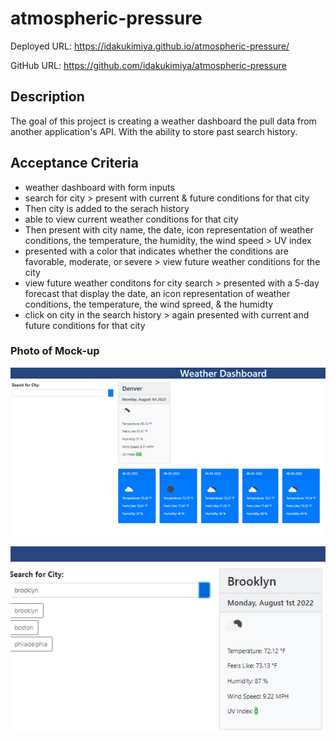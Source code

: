 # atmospheric-pressure

Deployed URL: https://idakukimiya.github.io/atmospheric-pressure/

GitHub URL: https://github.com/idakukimiya/atmospheric-pressure

## Description

The goal of this project is creating a weather dashboard the pull data from another application's API. With the ability to  store past search history.

## Acceptance Criteria

- weather dashboard with form inputs
- search for city > present with current & future conditions for that city
- Then city is added to the serach history
- able to view current weather conditions for that city
- Then present with city name, the date, icon representation of weather conditions, the temperature, the humidity, the wind speed > UV index
- presented with a color that indicates whether the conditions are favorable, moderate, or severe > view future weather conditions for the city
- view future weather conditons for city search > presented with a 5-day forecast that display the date, an icon representation of weather conditions, the temperature, the wind spreed, & the humidty
- click on city in the search history > again presented with current and future conditions for that city

### Photo of Mock-up
![alt text](assets/image/overall.png)

![alt text](assets/image/history.png)